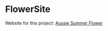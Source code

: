 # FlowerSite
Website for this project: [Aussie Summer Flower](https://australianflowers.netlify.com/)
